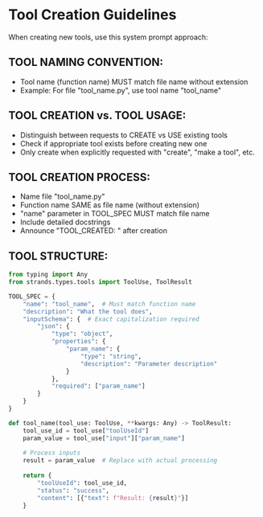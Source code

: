 # Tool Creation Guidelines

When creating new tools, use this system prompt approach:

## TOOL NAMING CONVENTION:
- Tool name (function name) MUST match file name without extension
- Example: For file "tool_name.py", use tool name "tool_name"

## TOOL CREATION vs. TOOL USAGE:
- Distinguish between requests to CREATE vs USE existing tools
- Check if appropriate tool exists before creating new one
- Only create when explicitly requested with "create", "make a tool", etc.

## TOOL CREATION PROCESS:
- Name file "tool_name.py" 
- Function name SAME as file name (without extension)
- "name" parameter in TOOL_SPEC MUST match file name
- Include detailed docstrings
- Announce "TOOL_CREATED: <filename>" after creation

## TOOL STRUCTURE:
```python
from typing import Any
from strands.types.tools import ToolUse, ToolResult

TOOL_SPEC = {
    "name": "tool_name",  # Must match function name
    "description": "What the tool does",
    "inputSchema": {  # Exact capitalization required
        "json": {
            "type": "object",
            "properties": {
                "param_name": {
                    "type": "string",
                    "description": "Parameter description"
                }
            },
            "required": ["param_name"]
        }
    }
}

def tool_name(tool_use: ToolUse, **kwargs: Any) -> ToolResult:
    tool_use_id = tool_use["toolUseId"]
    param_value = tool_use["input"]["param_name"]
    
    # Process inputs
    result = param_value  # Replace with actual processing
    
    return {
        "toolUseId": tool_use_id,
        "status": "success",
        "content": [{"text": f"Result: {result}"}]
    }
```